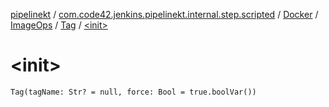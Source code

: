 [pipelinekt](../../../../index.md) / [com.code42.jenkins.pipelinekt.internal.step.scripted](../../../index.md) / [Docker](../../index.md) / [ImageOps](../index.md) / [Tag](index.md) / [&lt;init&gt;](./-init-.md)

# &lt;init&gt;

`Tag(tagName: Str? = null, force: Bool = true.boolVar())`